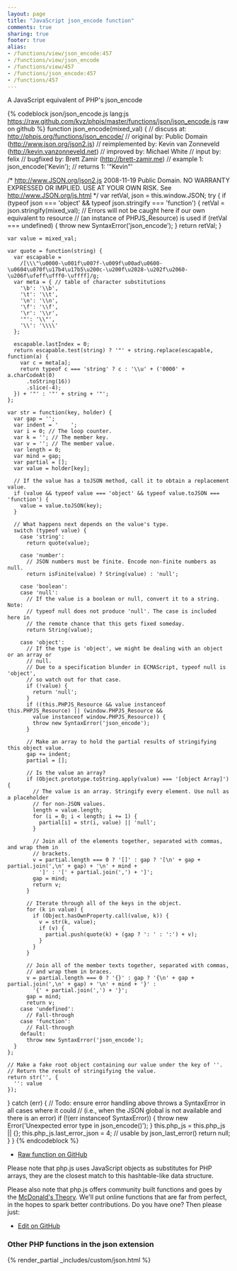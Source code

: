 ```yaml
---
layout: page
title: "JavaScript json_encode function"
comments: true
sharing: true
footer: true
alias:
- /functions/view/json_encode:457
- /functions/view/json_encode
- /functions/view/457
- /functions/json_encode:457
- /functions/457
---
```

<!-- Generated by Rakefile:build -->
A JavaScript equivalent of PHP's json_encode

{% codeblock json/json_encode.js lang:js https://raw.github.com/kvz/phpjs/master/functions/json/json_encode.js raw on github %}
function json_encode(mixed_val) {
  //       discuss at: http://phpjs.org/functions/json_encode/
  //      original by: Public Domain (http://www.json.org/json2.js)
  // reimplemented by: Kevin van Zonneveld (http://kevin.vanzonneveld.net)
  //      improved by: Michael White
  //         input by: felix
  //      bugfixed by: Brett Zamir (http://brett-zamir.me)
  //        example 1: json_encode('Kevin');
  //        returns 1: '"Kevin"'

  /*
    http://www.JSON.org/json2.js
    2008-11-19
    Public Domain.
    NO WARRANTY EXPRESSED OR IMPLIED. USE AT YOUR OWN RISK.
    See http://www.JSON.org/js.html
  */
  var retVal, json = this.window.JSON;
  try {
    if (typeof json === 'object' && typeof json.stringify === 'function') {
      retVal = json.stringify(mixed_val); // Errors will not be caught here if our own equivalent to resource
      //  (an instance of PHPJS_Resource) is used
      if (retVal === undefined) {
        throw new SyntaxError('json_encode');
      }
      return retVal;
    }

    var value = mixed_val;

    var quote = function(string) {
      var escapable =
        /[\\\"\u0000-\u001f\u007f-\u009f\u00ad\u0600-\u0604\u070f\u17b4\u17b5\u200c-\u200f\u2028-\u202f\u2060-\u206f\ufeff\ufff0-\uffff]/g;
      var meta = { // table of character substitutions
        '\b': '\\b',
        '\t': '\\t',
        '\n': '\\n',
        '\f': '\\f',
        '\r': '\\r',
        '"': '\\"',
        '\\': '\\\\'
      };

      escapable.lastIndex = 0;
      return escapable.test(string) ? '"' + string.replace(escapable, function(a) {
        var c = meta[a];
        return typeof c === 'string' ? c : '\\u' + ('0000' + a.charCodeAt(0)
          .toString(16))
          .slice(-4);
      }) + '"' : '"' + string + '"';
    };

    var str = function(key, holder) {
      var gap = '';
      var indent = '    ';
      var i = 0; // The loop counter.
      var k = ''; // The member key.
      var v = ''; // The member value.
      var length = 0;
      var mind = gap;
      var partial = [];
      var value = holder[key];

      // If the value has a toJSON method, call it to obtain a replacement value.
      if (value && typeof value === 'object' && typeof value.toJSON === 'function') {
        value = value.toJSON(key);
      }

      // What happens next depends on the value's type.
      switch (typeof value) {
        case 'string':
          return quote(value);

        case 'number':
          // JSON numbers must be finite. Encode non-finite numbers as null.
          return isFinite(value) ? String(value) : 'null';

        case 'boolean':
        case 'null':
          // If the value is a boolean or null, convert it to a string. Note:
          // typeof null does not produce 'null'. The case is included here in
          // the remote chance that this gets fixed someday.
          return String(value);

        case 'object':
          // If the type is 'object', we might be dealing with an object or an array or
          // null.
          // Due to a specification blunder in ECMAScript, typeof null is 'object',
          // so watch out for that case.
          if (!value) {
            return 'null';
          }
          if ((this.PHPJS_Resource && value instanceof this.PHPJS_Resource) || (window.PHPJS_Resource &&
            value instanceof window.PHPJS_Resource)) {
            throw new SyntaxError('json_encode');
          }

          // Make an array to hold the partial results of stringifying this object value.
          gap += indent;
          partial = [];

          // Is the value an array?
          if (Object.prototype.toString.apply(value) === '[object Array]') {
            // The value is an array. Stringify every element. Use null as a placeholder
            // for non-JSON values.
            length = value.length;
            for (i = 0; i < length; i += 1) {
              partial[i] = str(i, value) || 'null';
            }

            // Join all of the elements together, separated with commas, and wrap them in
            // brackets.
            v = partial.length === 0 ? '[]' : gap ? '[\n' + gap + partial.join(',\n' + gap) + '\n' + mind +
              ']' : '[' + partial.join(',') + ']';
            gap = mind;
            return v;
          }

          // Iterate through all of the keys in the object.
          for (k in value) {
            if (Object.hasOwnProperty.call(value, k)) {
              v = str(k, value);
              if (v) {
                partial.push(quote(k) + (gap ? ': ' : ':') + v);
              }
            }
          }

          // Join all of the member texts together, separated with commas,
          // and wrap them in braces.
          v = partial.length === 0 ? '{}' : gap ? '{\n' + gap + partial.join(',\n' + gap) + '\n' + mind + '}' :
            '{' + partial.join(',') + '}';
          gap = mind;
          return v;
        case 'undefined':
          // Fall-through
        case 'function':
          // Fall-through
        default:
          throw new SyntaxError('json_encode');
      }
    };

    // Make a fake root object containing our value under the key of ''.
    // Return the result of stringifying the value.
    return str('', {
      '': value
    });

  } catch (err) { // Todo: ensure error handling above throws a SyntaxError in all cases where it could
    // (i.e., when the JSON global is not available and there is an error)
    if (!(err instanceof SyntaxError)) {
      throw new Error('Unexpected error type in json_encode()');
    }
    this.php_js = this.php_js || {};
    this.php_js.last_error_json = 4; // usable by json_last_error()
    return null;
  }
}
{% endcodeblock %}

 - [Raw function on GitHub](https://github.com/kvz/phpjs/blob/master/functions/json/json_encode.js)

Please note that php.js uses JavaScript objects as substitutes for PHP arrays, they are 
the closest match to this hashtable-like data structure. 

Please also note that php.js offers community built functions and goes by the 
[McDonald's Theory](https://medium.com/what-i-learned-building/9216e1c9da7d). We'll put online 
functions that are far from perfect, in the hopes to spark better contributions. 
Do you have one? Then please just: 

 - [Edit on GitHub](https://github.com/kvz/phpjs/edit/master/functions/json/json_encode.js)


### Other PHP functions in the json extension
{% render_partial _includes/custom/json.html %}
